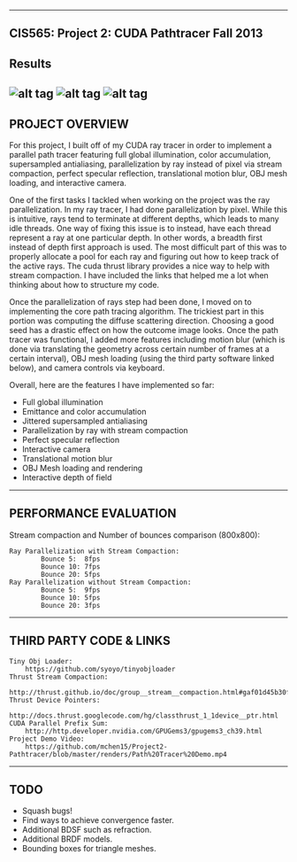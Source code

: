 -------------------------------------------------------------------------------
CIS565: Project 2: CUDA Pathtracer Fall 2013
-------------------------------------------------------------------------------
Results
-------------------------------------------------------------------------------
![alt tag](https://raw.github.com/mchen15/Project2-Pathtracer/master/renders/screenshot1.png)
![alt tag](https://raw.github.com/mchen15/Project2-Pathtracer/master/renders/screenshot2.png)
![alt tag](https://raw.github.com/mchen15/Project2-Pathtracer/master/renders/screenshot3.png)
-------------------------------------------------------------------------------
PROJECT OVERVIEW
-------------------------------------------------------------------------------
For this project, I built off of my CUDA ray tracer in order to implement a parallel path tracer featuring full global illumination,
color accumulation, supersampled antialiasing, parallelization by ray instead of pixel via stream compaction, perfect specular reflection,
translational motion blur, OBJ mesh loading, and interactive camera. 

One of the first tasks I tackled when working on the project was the ray parallelization. In my ray tracer, I had done parallelization by pixel. 
While this is intuitive, rays tend to terminate at different depths, which leads to many idle threads. One way of fixing this issue is to instead, 
have each thread represent a ray at one particular depth. In other words, a breadth first instead of depth first approach is used. The most difficult
part of this was to properly allocate a pool for each ray and figuring out how to keep track of the active rays. The cuda thrust library provides a nice
way to help with stream compaction. I have included the links that helped me a lot when thinking about how to structure my code. 

Once the parallelization of rays step had been done, I moved on to implementing the core path tracing algorithm. The trickiest part in this portion was
computing the diffuse scattering direction. Choosing a good seed has a drastic effect on how the outcome image looks. Once the path tracer was functional, I added
more features including motion blur (which is done via translating the geometry across certain number of frames at a certain interval), OBJ mesh loading (using
the third party software linked below), and camera controls via keyboard.

Overall, here are the features I have implemented so far:
* Full global illumination
* Emittance and color accumulation
* Jittered supersampled antialiasing
* Parallelization by ray with stream compaction
* Perfect specular reflection
* Interactive camera
* Translational motion blur
* OBJ Mesh loading and rendering
* Interactive depth of field

-------------------------------------------------------------------------------
PERFORMANCE EVALUATION
-------------------------------------------------------------------------------
Stream compaction and Number of bounces comparison (800x800):
	
	Ray Parallelization with Stream Compaction: 
			Bounce 5:  8fps
			Bounce 10: 7fps
			Bounce 20: 5fps
	Ray Parallelization without Stream Compaction: 
			Bounce 5:  9fps
			Bounce 10: 5fps
			Bounce 20: 3fps

-------------------------------------------------------------------------------
THIRD PARTY CODE & LINKS
-------------------------------------------------------------------------------
	Tiny Obj Loader: 
		https://github.com/syoyo/tinyobjloader
	Thrust Stream Compaction: 
		http://thrust.github.io/doc/group__stream__compaction.html#gaf01d45b30fecba794afae065d625f94f
	Thrust Device Pointers: 
		http://docs.thrust.googlecode.com/hg/classthrust_1_1device__ptr.html
	CUDA Parallel Prefix Sum: 
		http://http.developer.nvidia.com/GPUGems3/gpugems3_ch39.html
	Project Demo Video: 
		https://github.com/mchen15/Project2-Pathtracer/blob/master/renders/Path%20Tracer%20Demo.mp4

-------------------------------------------------------------------------------
TODO
-------------------------------------------------------------------------------
* Squash bugs!
* Find ways to achieve convergence faster.
* Additional BDSF such as refraction.
* Additional BRDF models.
* Bounding boxes for triangle meshes.
